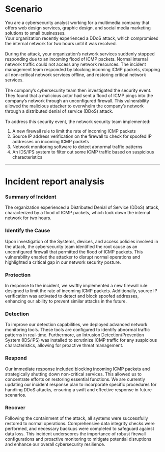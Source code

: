 # Scenario  <br/>
You are a cybersecurity analyst working for a multimedia company that offers web design services, graphic design, and social media marketing solutions to small businesses. <br/>
Your organization recently experienced a DDoS attack, which compromised the internal network for two hours until it was resolved. <br/>
 <br/>
During the attack, your organization’s network services suddenly stopped responding due to an incoming flood of ICMP packets. Normal internal network traffic could not access any network resources. The incident management team responded by blocking incoming ICMP packets, stopping all non-critical network services offline, and restoring critical network services.  <br/>
 <br/>
The company’s cybersecurity team then investigated the security event. They found that a malicious actor had sent a flood of ICMP pings into the company’s network through an unconfigured firewall. This vulnerability allowed the malicious attacker to overwhelm the company’s network through a distributed denial of service (DDoS) attack.  <br/>
 <br/>
To address this security event, the network security team implemented:  <br/>
  1. A new firewall rule to limit the rate of incoming ICMP packets <br/>
  2. Source IP address verification on the firewall to check for spoofed IP addresses on incoming ICMP packets <br/>
  3. Network monitoring software to detect abnormal traffic patterns <br/>
  4. An IDS/IPS system to filter out some ICMP traffic based on suspicious characteristics <br/>
****
# Incident report analysis <br/>
### Summary of Incident <br/>
The organization experienced a Distributed Denial of Service (DDoS) attack, characterized by a flood of ICMP packets, which took down the internal network for two hours. <br/>
### Identify the Cause <br/>
Upon investigation of the Systems, devices, and access policies involved in the attack, the cybersecurity team identified the root cause as an unconfigured firewall that permitted the flood of ICMP packets. This vulnerability enabled the attacker to disrupt normal operations and highlighted a critical gap in our network security posture. <br/>
### Protection <br/>
In response to the incident, we swiftly implemented a new firewall rule designed to limit the rate of incoming ICMP packets. Additionally, source IP verification was activated to detect and block spoofed addresses, enhancing our ability to prevent similar attacks in the future. <br/>
### Detection  <br/>
To improve our detection capabilities, we deployed advanced network monitoring tools. These tools are configured to identify abnormal traffic patterns in real-time. Furthermore, an Intrusion Detection/Prevention System (IDS/IPS) was installed to scrutinize ICMP traffic for any suspicious characteristics, allowing for proactive threat management. <br/>
### Respond <br/>
Our immediate response included blocking incoming ICMP packets and strategically shutting down non-critical services. This allowed us to concentrate efforts on restoring essential functions. We are currently updating our incident response plan to incorporate specific procedures for handling DDoS attacks, ensuring a swift and effective response in future scenarios. <br/>
### Recover <br/>
Following the containment of the attack, all systems were successfully restored to normal operations. Comprehensive data integrity checks were performed, and necessary backups were completed to safeguard against data loss. This incident underscores the importance of robust firewall configurations and proactive monitoring to mitigate potential disruptions and enhance our overall cybersecurity resilience. <br/>

